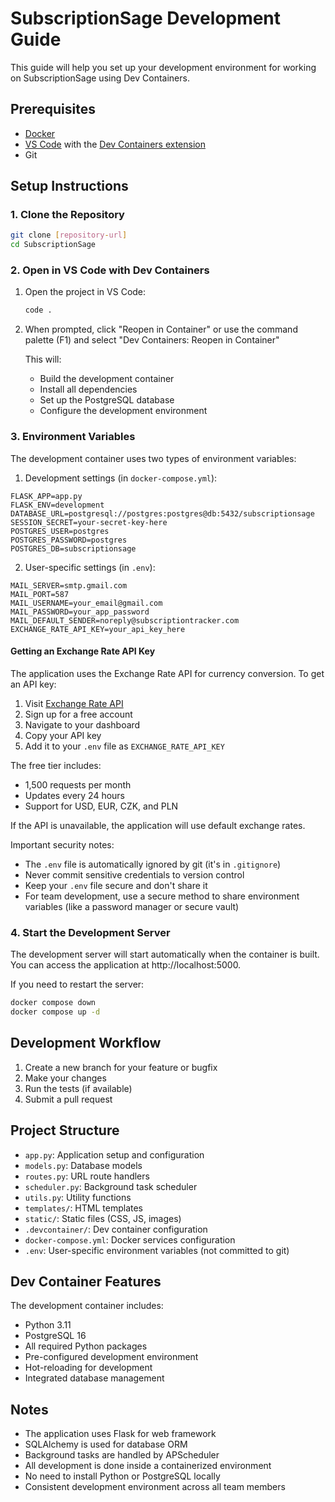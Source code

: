 # SubscriptionSage Development Guide

This guide will help you set up your development environment for working on SubscriptionSage using Dev Containers.

## Prerequisites

- [Docker](https://www.docker.com/products/docker-desktop)
- [VS Code](https://code.visualstudio.com/) with the [Dev Containers extension](https://marketplace.visualstudio.com/items?itemName=ms-vscode-remote.remote-containers)
- Git

## Setup Instructions

### 1. Clone the Repository

```bash
git clone [repository-url]
cd SubscriptionSage
```

### 2. Open in VS Code with Dev Containers

1. Open the project in VS Code:
   ```bash
   code .
   ```

2. When prompted, click "Reopen in Container" or use the command palette (F1) and select "Dev Containers: Reopen in Container"

   This will:
   - Build the development container
   - Install all dependencies
   - Set up the PostgreSQL database
   - Configure the development environment

### 3. Environment Variables

The development container uses two types of environment variables:

1. Development settings (in `docker-compose.yml`):
```
FLASK_APP=app.py
FLASK_ENV=development
DATABASE_URL=postgresql://postgres:postgres@db:5432/subscriptionsage
SESSION_SECRET=your-secret-key-here
POSTGRES_USER=postgres
POSTGRES_PASSWORD=postgres
POSTGRES_DB=subscriptionsage
```

2. User-specific settings (in `.env`):
```
MAIL_SERVER=smtp.gmail.com
MAIL_PORT=587
MAIL_USERNAME=your_email@gmail.com
MAIL_PASSWORD=your_app_password
MAIL_DEFAULT_SENDER=noreply@subscriptiontracker.com
EXCHANGE_RATE_API_KEY=your_api_key_here
```

#### Getting an Exchange Rate API Key

The application uses the Exchange Rate API for currency conversion. To get an API key:

1. Visit [Exchange Rate API](https://www.exchangerate-api.com/)
2. Sign up for a free account
3. Navigate to your dashboard
4. Copy your API key
5. Add it to your `.env` file as `EXCHANGE_RATE_API_KEY`

The free tier includes:
- 1,500 requests per month
- Updates every 24 hours
- Support for USD, EUR, CZK, and PLN

If the API is unavailable, the application will use default exchange rates.

Important security notes:
- The `.env` file is automatically ignored by git (it's in `.gitignore`)
- Never commit sensitive credentials to version control
- Keep your `.env` file secure and don't share it
- For team development, use a secure method to share environment variables (like a password manager or secure vault)

### 4. Start the Development Server

The development server will start automatically when the container is built. You can access the application at http://localhost:5000.

If you need to restart the server:

```bash
docker compose down
docker compose up -d
```

## Development Workflow

1. Create a new branch for your feature or bugfix
2. Make your changes
3. Run the tests (if available)
4. Submit a pull request

## Project Structure

- `app.py`: Application setup and configuration
- `models.py`: Database models
- `routes.py`: URL route handlers
- `scheduler.py`: Background task scheduler
- `utils.py`: Utility functions
- `templates/`: HTML templates
- `static/`: Static files (CSS, JS, images)
- `.devcontainer/`: Dev container configuration
- `docker-compose.yml`: Docker services configuration
- `.env`: User-specific environment variables (not committed to git)

## Dev Container Features

The development container includes:

- Python 3.11
- PostgreSQL 16
- All required Python packages
- Pre-configured development environment
- Hot-reloading for development
- Integrated database management

## Notes

- The application uses Flask for web framework
- SQLAlchemy is used for database ORM
- Background tasks are handled by APScheduler
- All development is done inside a containerized environment
- No need to install Python or PostgreSQL locally
- Consistent development environment across all team members
